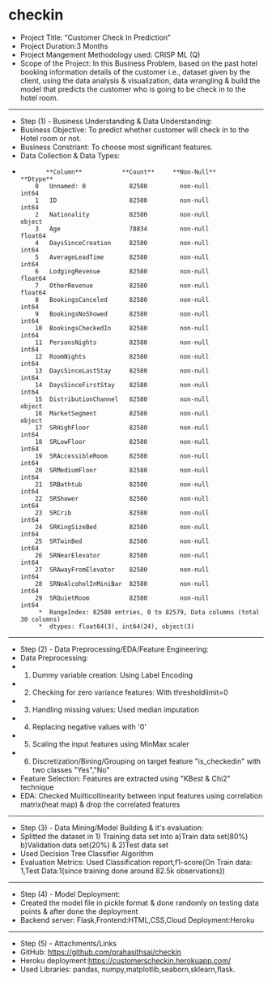# checkin
* Project Title: “Customer Check In Prediction”
* Project Duration:3 Months
* Project Mangement Methodology used: CRISP ML (Q)
* Scope of the Project: In this Business Problem, based on the past hotel booking information details of the customer i.e., dataset given by the client, using the data  analysis & visualization, data wrangling & build the model that predicts the customer who is going to be check in to the hotel room.
*********************************************************************************************************************************************************************** 
* Step (1) - Business Understanding & Data Understanding:
* Business Objective: To predict whether customer will check in to the Hotel room or not.
* Business Constriant: To choose most significant features.
* Data Collection & Data Types:   
*            **Column**           **Count**     **Non-Null**       **Dtype**  
          0   Unnamed: 0            82580         non-null           int64  
          1   ID                    82580         non-null           int64  
          2   Nationality           82580         non-null           object 
          3   Age                   78834         non-null           float64
          4   DaysSinceCreation     82580         non-null           int64  
          5   AverageLeadTime       82580         non-null           int64  
          6   LodgingRevenue        82580         non-null           float64
          7   OtherRevenue          82580         non-null           float64
          8   BookingsCanceled      82580         non-null           int64  
          9   BookingsNoShowed      82580         non-null           int64  
          10  BookingsCheckedIn     82580         non-null           int64  
          11  PersonsNights         82580         non-null           int64  
          12  RoomNights            82580         non-null           int64  
          13  DaysSinceLastStay     82580         non-null           int64  
          14  DaysSinceFirstStay    82580         non-null           int64  
          15  DistributionChannel   82580         non-null           object 
          16  MarketSegment         82580         non-null           object 
          17  SRHighFloor           82580         non-null           int64  
          18  SRLowFloor            82580         non-null           int64  
          19  SRAccessibleRoom      82580         non-null           int64  
          20  SRMediumFloor         82580         non-null           int64  
          21  SRBathtub             82580         non-null           int64  
          22  SRShower              82580         non-null           int64  
          23  SRCrib                82580         non-null           int64  
          24  SRKingSizeBed         82580         non-null           int64  
          25  SRTwinBed             82580         non-null           int64  
          26  SRNearElevator        82580         non-null           int64  
          27  SRAwayFromElevator    82580         non-null           int64  
          28  SRNoAlcoholInMiniBar  82580         non-null           int64  
          29  SRQuietRoom           82580         non-null           int64  
           *  RangeIndex: 82580 entries, 0 to 82579, Data columns (total 30 columns)
           *  dtypes: float64(3), int64(24), object(3)
***********************************************************************************************************************************************************************
* Step (2) - Data Preprocessing/EDA/Feature Engineering:
* Data Preprocessing:
* 1) Dummy variable creation: Using Label Encoding
* 2) Checking for zero variance features: With thresholdlimit=0
* 3) Handling missing values: Used median imputation
* 4) Replacing negative values with '0'
* 5) Scaling the input features using MinMax scaler
* 6) Discretization/Bining/Grouping on target feature "is_checkedin" with two classes "Yes","No"
* Feature Selection: Features are extracted using "KBest & Chi2" technique
* EDA: Checked Muilticollinearity between input features using correlation matrix(heat map) & drop the correlated features
***********************************************************************************************************************************************************************
* Step (3) - Data Mining/Model Building & it's evaluation:
* Splitted the dataset in 1) Training data set into a)Train data set(80%) b)Validation data set(20%) & 2)Test data set
* Used Decision Tree Classifier Algorithm
* Evaluation Metrics: Used Classification report,f1-score(On Train data: 1,Test Data:1(since training done around 82.5k observations))
*********************************************************************************************************************************************************************** 
* Step (4) - Model Deployment:
* Created the model file in pickle format & done randomly on testing data points & after done the deployment   
* Backend server: Flask,Frontend:HTML,CSS,Cloud Deployment:Heroku
*********************************************************************************************************************************************************************** 
* Step (5) - Attachments/Links
* GitHub: https://github.com/prahasithsai/checkin
* Heroku deployment:https://customerscheckin.herokuapp.com/
* Used Libraries: pandas, numpy,matplotlib,seaborn,sklearn,flask.
  

